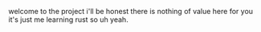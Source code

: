 welcome to the project i'll be honest there is nothing of value here for you it's just me learning rust so uh yeah.